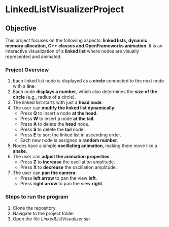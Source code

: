 # LinkedListVisualizerProject

## **Objective**

This project focuses on the following aspects: **linked lists, dynamic memory allocation, C++ classes and OpenFrameworks animation**. It is an interactive visualization of a **linked list** where nodes are visually represented and animated.

### **Project Overview**

1. Each linked list node is displayed as a **circle** connected to the next node with a **line**.
2. Each node **displays a number**, which also determines the **size of the circle** (e.g., radius of a circle).
3. The linked list starts with just a **head node**.
4. The user can **modify the linked list dynamically**:
    - Press **Q** to insert a node **at the head**.
    - Press **W** to insert a node **at the tail**.
    - Press **A** to delete the **head** node.
    - Press **S** to delete the **tail** node.
    - Press **E** to sort the linked list in ascending order.
    - Each new node is assigned a **random number**.
5. Nodes have a simple **oscillating animation**, making them move like a **snake**.
6. The user can **adjust the animation properties**:
    - Press **Z** to **increase** the oscillation amplitude.
    - Press **X** to **decrease** the oscillation amplitude.
7. The user can **pan the camera**:
    - Press **left arrow** to pan the view **left**.
    - Press **right arrow** to pan the view **right**.
  
### **Steps to run the program**
1. Clone the repository
2. Navigate to the project folder
3. Open the file _LinkedListVisualizer.sln_
